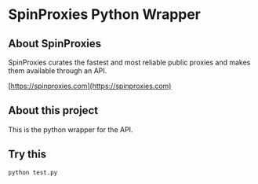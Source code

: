 # SpinProxies Python Wrapper

## About SpinProxies
SpinProxies curates the fastest and most reliable public proxies and makes them available through an API.

[https://spinproxies.com](https://spinproxies.com)


## About this project
This is the python wrapper for the API.


## Try this
`python test.py`

